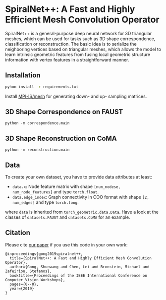 # SpiralNet++: A Fast and Highly Efficient Mesh Convolution Operator

SpiralNet++ is a general-purpose deep neural network for 3D triangular meshes, which can be used for tasks such as 3D shape correspondence, classification or reconstruction. The basic idea is to serialize the neighboring vertices based on triangular meshes, which allows the model to learn intrinsic geometric features from fusing local geometric structure information with vertex features in a straightforward manner.

## Installation
```bash
pyhon install -r requirements.txt
```
Install [MPI-IS/mesh](https://github.com/MPI-IS/mesh) for generating down- and up- sampling matrices.

## 3D Shape Correspondence on FAUST
```
python -m correspondence.main
```

## 3D Shape Reconstruction on CoMA
```
python -m reconstruction.main
```

## Data
To create your own dataset, you have to provide data attributes at least:
- `data.x`: Node feature matrix with shape `[num_nodese, num_node_features]` and type `torch.float`.
- `data.edge_index`: Graph connectivity in COO format with shape `[2, num_edges]` and type `torch.long`.

where `data` is inherited from `torch_geometric.data.Data`. Have a look at the classes of `datasets.FAUST` and `datasets.CoMA` for an example.

## Citation
Please cite [our paper](https://arxiv.org/abs/1911.05856) if you use this code in your own work:
```
@inproceedings{gong2019spiralnet++,
  title={SpiralNet++: A Fast and Highly Efficient Mesh Convolution Operator},
  author={Gong, Shunwang and Chen, Lei and Bronstein, Michael and Zafeiriou, Stefanos},
  booktitle={Proceedings of the IEEE International Conference on Computer Vision Workshops},
  pages={0--0},
  year={2019}
}
